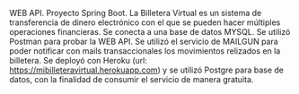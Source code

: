 WEB API. Proyecto Spring Boot.  La Billetera Virtual es un sistema de transferencia de dinero electrónico con el que se pueden hacer múltiples operaciones financieras. Se conecta a una base de datos MYSQL. Se utilizó Postman para probar la WEB API. Se utilizó el servicio de MAILGUN para poder notificar con mails transaccionales los movimientos relizados en la billetera. Se deployó con Heroku (url: https://mibilleteravirtual.herokuapp.com) y se utilizó Postgre para base de datos, con la finalidad de consumir el servicio de manera gratuita.
